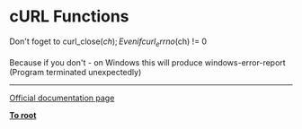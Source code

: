 # cURL Functions



Don&apos;t foget to curl_close($ch); Even if curl_errno($ch) != 0<br><br>Because if you don&apos;t - on Windows this will produce windows-error-report (Program terminated unexpectedly)  

---

[Official documentation page](https://www.php.net/manual/en/ref.curl.php)

**[To root](/README.md)**